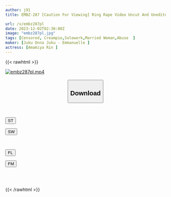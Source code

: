 ```yaml
---
author: j91
title: EMBZ-287 [Caution For Viewing] Ring Rape Video Uncut And Unedited "Women's Strong Crime Record" Strong Pregnancy! A Precocious Constricted Wife Who Is Comatose With Chloroform And A Stun Gun And Awakened To Lewdness With An Aphrodisiac. While Being Raped, She Squirts Her Female Juices And Impregnates Her! Rin Amemiya

url: /v/embz287pl
date: 2023-12-02T02:30:00Z
image: "embz287pl.jpg"
tags: [Censored, Creampie,Solowork,Married Woman,Abuse	]
maker: [Juku Onna Juku - Emmanuelle ]
actress: [Amamiya Rin ]
---
```



{{< rawhtml >}}

<div class="video" data-videoid="APvW8QQG6lTXRl1">
    <a href="javascript:;">
        <img src="/v/embz287pl/embz287pl.jpg" width="WIDTH" height="HEIGHT" alt="embz287pl.mp4" loading="lazy">
    </a>
</div>

<script type="text/javascript" src="https://j91.asia/asset/on-demand-st.js"></script>

<br>
  <link rel="stylesheet" href="https://j91.asia/asset/bs5.css">
  
  <center>
  <button class="btn btn-primary" type="button" data-bs-toggle="collapse" data-bs-target=".multi-collapse" aria-expanded="false" aria-controls="multiCollapseExample1 multiCollapseExample2"><h2>Download</h2></button></center>
</p>
<div class="row">
  <div class="col">
    <div class="collapse multi-collapse" id="multiCollapseExample1">
      <div class="card card-body">
	      	      <br>
<div class="buttons">  
<p><a href="https://streamtape.to/v/APvW8QQG6lTXRl1" target="_blank"><button class="btn-hover color-3"><i class="fa fa-download"></i> ST</button></a></p>
<p><a href="https://flaswish.com/qqihasxpa4mg" target="_blank"><button class="btn-hover color-2"><i class="fa fa-download"></i> SW</button></a></p></div>
    </div>
  </div>
</div>
  <div class="col">
    <div class="collapse multi-collapse" id="multiCollapseExample2">
      <div class="card card-body">
	      <br>
<div class="buttons">
<p><a href="javascript:;" target="_blank"><button class="btn-hover color-9"><i class="fa fa-download"></i> FL</button></a></p>
<p><a href="javascript:;" target="_blank"><button class="btn-hover color-8"><i class="fa fa-download"></i> FM</button></a></p></div>
<br><br>
      </div>
    </div>
  </div>
</div>

{{< /rawhtml >}}